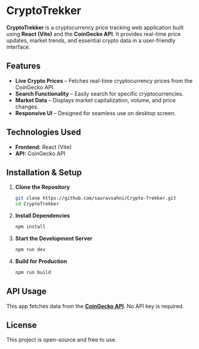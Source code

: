 # CryptoTrekker

**CryptoTrekker** is a cryptocurrency price tracking web application built using **React (Vite)** and the **CoinGecko API**. It provides real-time price updates, market trends, and essential crypto data in a user-friendly interface.

## Features

- **Live Crypto Prices** – Fetches real-time cryptocurrency prices from the CoinGecko API.  
- **Search Functionality** – Easily search for specific cryptocurrencies.  
- **Market Data** – Displays market capitalization, volume, and price changes.  
- **Responsive UI** – Designed for seamless use on desktop screen.  

## Technologies Used

- **Frontend:** React (Vite)  
- **API:** CoinGecko API  


## Installation & Setup

1. **Clone the Repository**  
   ```sh
   git clone https://github.com/sauravsahni/Crypto-Trekker.git
   cd CryptoTrekker
   ```

2. **Install Dependencies**  
   ```sh
   npm install
   ```

3. **Start the Development Server**  
   ```sh
   npm run dev
   ```

4. **Build for Production**  
   ```sh
   npm run build
   ```

## API Usage

This app fetches data from the **[CoinGecko API](https://www.coingecko.com/en/api)**. No API key is required.


## License

This project is open-source and free to use.
